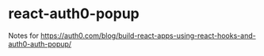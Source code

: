 # react-auth0-popup

Notes for https://auth0.com/blog/build-react-apps-using-react-hooks-and-auth0-auth-popup/